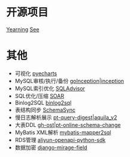 
# 开源项目
[Yearning](https://github.com/cookieY/Yearning)
[See](https://github.com/myide/see)


# 其他
- 可视化 [pyecharts](https://github.com/pyecharts/pyecharts)
- MySQL审核/执行/备份 [goInception](https://github.com/hanchuanchuan/goInception)|[inception](https://github.com/hhyo/inception)
- MySQL索引优化 [SQLAdvisor](https://github.com/Meituan-Dianping/SQLAdvisor)
- SQL优化/压缩 [SOAR](https://github.com/XiaoMi/soar)
- Binlog2SQL [binlog2sql](https://github.com/danfengcao/binlog2sql)
- 表结构同步 [SchemaSync](https://github.com/hhyo/SchemaSync)
- 慢日志解析展示 [pt-query-digest](https://www.percona.com/doc/percona-toolkit/3.0/pt-query-digest.html)|[aquila_v2](https://github.com/thinkdb/aquila_v2)
- 大表DDL [gh-ost](https://github.com/github/gh-ost)|[pt-online-schema-change](https://www.percona.com/doc/percona-toolkit/3.0/pt-online-schema-change.html)
- MyBatis XML解析 [mybatis-mapper2sql](https://github.com/hhyo/mybatis-mapper2sql)
- RDS管理 [aliyun-openapi-python-sdk](https://github.com/aliyun/aliyun-openapi-python-sdk)
- 数据加密 [django-mirage-field](https://github.com/luojilab/django-mirage-field)
